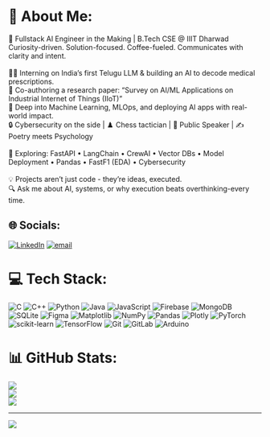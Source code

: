 # 💫 About Me:
🚀 Fullstack AI Engineer in the Making | B.Tech CSE @ IIIT Dharwad<br>Curiosity-driven. Solution-focused. Coffee-fueled. Communicates with clarity and intent.<br><br>👨‍💻 Interning on India’s first Telugu LLM & building an AI to decode medical prescriptions.<br>📄 Co-authoring a research paper: “Survey on AI/ML Applications on Industrial Internet of Things (IIoT)”<br>🧠 Deep into Machine Learning, MLOps, and deploying AI apps with real-world impact.<br>🔒 Cybersecurity on the side | ♟️ Chess tactician | 🎤 Public Speaker | ✍️ Poetry meets Psychology<br><br>🧪 Exploring: FastAPI • LangChain • CrewAI • Vector DBs • Model Deployment • Pandas • FastF1 (EDA) • Cybersecurity<br><br>💡 Projects aren’t just code - they’re ideas, executed.<br>🔍 Ask me about AI, systems, or why execution beats overthinking-every time.


## 🌐 Socials:
[![LinkedIn](https://img.shields.io/badge/LinkedIn-%230077B5.svg?logo=linkedin&logoColor=white)](https://linkedin.com/in/https://www.linkedin.com/in/hammad-malik-/) [![email](https://img.shields.io/badge/Email-D14836?logo=gmail&logoColor=white)](mailto:drhammadmalik2020@gmail.com) 

# 💻 Tech Stack:
![C](https://img.shields.io/badge/c-%2300599C.svg?style=for-the-badge&logo=c&logoColor=white) ![C++](https://img.shields.io/badge/c++-%2300599C.svg?style=for-the-badge&logo=c%2B%2B&logoColor=white) ![Python](https://img.shields.io/badge/python-3670A0?style=for-the-badge&logo=python&logoColor=ffdd54) ![Java](https://img.shields.io/badge/java-%23ED8B00.svg?style=for-the-badge&logo=openjdk&logoColor=white) ![JavaScript](https://img.shields.io/badge/javascript-%23323330.svg?style=for-the-badge&logo=javascript&logoColor=%23F7DF1E) ![Firebase](https://img.shields.io/badge/firebase-a08021?style=for-the-badge&logo=firebase&logoColor=ffcd34) ![MongoDB](https://img.shields.io/badge/MongoDB-%234ea94b.svg?style=for-the-badge&logo=mongodb&logoColor=white) ![SQLite](https://img.shields.io/badge/sqlite-%2307405e.svg?style=for-the-badge&logo=sqlite&logoColor=white) ![Figma](https://img.shields.io/badge/figma-%23F24E1E.svg?style=for-the-badge&logo=figma&logoColor=white) ![Matplotlib](https://img.shields.io/badge/Matplotlib-%23ffffff.svg?style=for-the-badge&logo=Matplotlib&logoColor=black) ![NumPy](https://img.shields.io/badge/numpy-%23013243.svg?style=for-the-badge&logo=numpy&logoColor=white) ![Pandas](https://img.shields.io/badge/pandas-%23150458.svg?style=for-the-badge&logo=pandas&logoColor=white) ![Plotly](https://img.shields.io/badge/Plotly-%233F4F75.svg?style=for-the-badge&logo=plotly&logoColor=white) ![PyTorch](https://img.shields.io/badge/PyTorch-%23EE4C2C.svg?style=for-the-badge&logo=PyTorch&logoColor=white) ![scikit-learn](https://img.shields.io/badge/scikit--learn-%23F7931E.svg?style=for-the-badge&logo=scikit-learn&logoColor=white) ![TensorFlow](https://img.shields.io/badge/TensorFlow-%23FF6F00.svg?style=for-the-badge&logo=TensorFlow&logoColor=white) ![Git](https://img.shields.io/badge/git-%23F05033.svg?style=for-the-badge&logo=git&logoColor=white) ![GitLab](https://img.shields.io/badge/gitlab-%23181717.svg?style=for-the-badge&logo=gitlab&logoColor=white) ![Arduino](https://img.shields.io/badge/-Arduino-00979D?style=for-the-badge&logo=Arduino&logoColor=white)
# 📊 GitHub Stats:
![](https://github-readme-stats.vercel.app/api?username=hammadmalik17&theme=dark&hide_border=false&include_all_commits=false&count_private=false)<br/>
![](https://nirzak-streak-stats.vercel.app/?user=hammadmalik17&theme=dark&hide_border=false)<br/>
![](https://github-readme-stats.vercel.app/api/top-langs/?username=hammadmalik17&theme=dark&hide_border=false&include_all_commits=false&count_private=false&layout=compact)

---
[![](https://visitcount.itsvg.in/api?id=hammadmalik17&icon=0&color=0)](https://visitcount.itsvg.in)

<!-- Proudly created with GPRM ( https://gprm.itsvg.in ) -->
